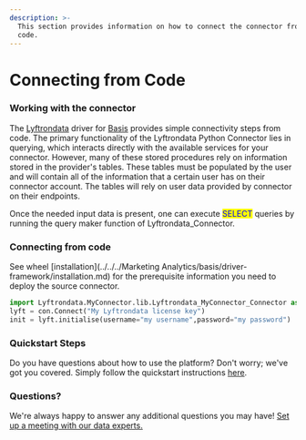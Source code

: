 ```yaml
---
description: >-
  This section provides information on how to connect the connector from the
  code.
---
```


# Connecting from Code

### Working with the connector

The [Lyftrondata](https://www.lyftrondata.com/) driver for [Basis](https://www.lyftrondata.com/integration/basis/) provides simple connectivity steps from code. The primary functionality of the Lyftrondata Python Connector lies in querying, which interacts directly with the available services for your connector. However, many of these stored procedures rely on information stored in the provider's tables. These tables must be populated by the user and will contain all of the information that a certain user has on their connector account. The tables will rely on user data provided by connector on their endpoints.

Once the needed input data is present, one can execute <mark style="color:blue;">SELECT</mark> queries by running the query maker function of Lyftrondata_Connector.

### Connecting from code

See wheel [installation](../../../Marketing Analytics/basis/driver-framework/installation.md) for the prerequisite information you need to deploy the source connector.

```python
import Lyftrondata.MyConnector.lib.Lyftrondata_MyConnector_Connector as con
lyft = con.Connect("My Lyftrondata license key")
init = lyft.initialise(username="my username",password="my password")
```


### Quickstart Steps

Do you have questions about how to use the platform? Don't worry; we've got you covered. Simply follow the quickstart instructions [here](../../../../quickstart-steps.md).

### Questions? <a href="#questions" id="questions"></a>

We're always happy to answer any additional questions you may have! [Set up a meeting with our data experts.](https://www.lyftrondata.com/book-a-meeting/)

<mark style="color:blue;"></mark>

